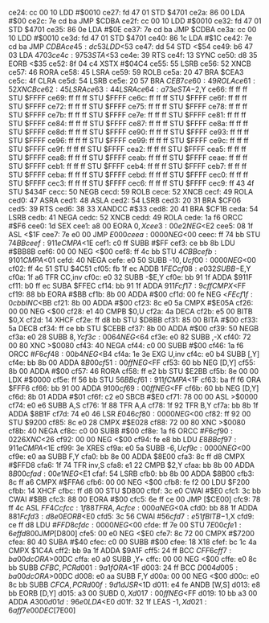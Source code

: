 ce24: cc 00 10     LDD    #$0010
ce27: fd 47 01     STD    $4701
ce2a: 86 00        LDA    #$00
ce2c: 7e cd ba     JMP    $CDBA
ce2f: cc 00 10     LDD    #$0010
ce32: fd 47 01     STD    $4701
ce35: 86 0e        LDA    #$0E
ce37: 7e cd ba     JMP    $CDBA
ce3a: cc 00 10     LDD    #$0010
ce3d: fd 47 01     STD    $4701
ce40: 86 1c        LDA    #$1C
ce42: 7e cd ba     JMP    $CDBA
ce45: dc 53        LDD    <$53
ce47: dd 54        STD    <$54
ce49: b6 47 03     LDA    $4703
ce4c: 97 53        STA    <$53
ce4e: 39           RTS
ce4f: 13           SYNC
ce50: d8 35        EORB   <$35
ce52: 8f 04 c4     XSTX   #$04C4
ce55: 55           LSRB
ce56: 52           XNCB
ce57: 46           RORA
ce58: 45           LSRA
ce59: 59           ROLB
ce5a: 20 47        BRA    $CEA3
ce5c: 4f           CLRA
ce5d: 54           LSRB
ce5e: 20 57        BRA    $CEB7
ce60: 49           ROLA
ce61: 52           XNCB
ce62: 45           LSRA
ce63: 44           LSRA
ce64: a7 3e        STA    -$2,Y
ce66: ff ff ff     STU    $FFFF
ce69: ff ff ff     STU    $FFFF
ce6c: ff ff ff     STU    $FFFF
ce6f: ff ff ff     STU    $FFFF
ce72: ff ff ff     STU    $FFFF
ce75: ff ff ff     STU    $FFFF
ce78: ff ff ff     STU    $FFFF
ce7b: ff ff ff     STU    $FFFF
ce7e: ff ff ff     STU    $FFFF
ce81: ff ff ff     STU    $FFFF
ce84: ff ff ff     STU    $FFFF
ce87: ff ff ff     STU    $FFFF
ce8a: ff ff ff     STU    $FFFF
ce8d: ff ff ff     STU    $FFFF
ce90: ff ff ff     STU    $FFFF
ce93: ff ff ff     STU    $FFFF
ce96: ff ff ff     STU    $FFFF
ce99: ff ff ff     STU    $FFFF
ce9c: ff ff ff     STU    $FFFF
ce9f: ff ff ff     STU    $FFFF
cea2: ff ff ff     STU    $FFFF
cea5: ff ff ff     STU    $FFFF
cea8: ff ff ff     STU    $FFFF
ceab: ff ff ff     STU    $FFFF
ceae: ff ff ff     STU    $FFFF
ceb1: ff ff ff     STU    $FFFF
ceb4: ff ff ff     STU    $FFFF
ceb7: ff ff ff     STU    $FFFF
ceba: ff ff ff     STU    $FFFF
cebd: ff ff ff     STU    $FFFF
cec0: ff ff ff     STU    $FFFF
cec3: ff ff ff     STU    $FFFF
cec6: ff ff ff     STU    $FFFF
cec9: ff 43 4f     STU    $434F
cecc: 50           NEGB
cecd: 59           ROLB
cece: 52           XNCB
cecf: 49           ROLA
ced0: 47           ASRA
ced1: 48           ASLA
ced2: 54           LSRB
ced3: 20 31        BRA    $CF06
ced5: 39           RTS
ced6: 38 33        XANDCC #$33
ced8: 20 41        BRA    $CF1B
ceda: 54           LSRB
cedb: 41           NEGA
cedc: 52           XNCB
cedd: 49           ROLA
cede: 1a f6        ORCC   #$F6
cee0: 1d           SEX
cee1: a8 00        EORA   $0,X
cee3: 00 e2        NEG    <$E2
cee5: 08 1f        ASL    <$1F
cee7: 7e e0 00     JMP    $E000
ceea: 00 00        NEG    <$00
ceec: ff 74 bb     STU    $74BB
ceef: 91 1e        CMPA   <$1E
cef1: c0 ff        SUBB   #$FF
cef3: ce bb 8b     LDU    #$BB8B
cef6: 00 00        NEG    <$00
cef8: ff 4c bb     STU    $4CBB
cefb: 91 01        CMPA   <$01
cefd: 40           NEGA
cefe: e0 50        SUBB   -$10,U
cf00: 00 00        NEG    <$00
cf02: ff 4c 51     STU    $4C51
cf05: fb 1f ec     ADDB   $1FEC
cf08: e0 32        SUBB   -$E,Y
cf0a: 1f a6        TFR    CC,inv
cf0c: e0 32        SUBB   -$E,Y
cf0e: bb 91 1f     ADDA   $911F
cf11: b0 ff ec     SUBA   $FFEC
cf14: bb 91 1f     ADDA   $911F
cf17: 9c ff        CMPX   <$FF
cf19: 88 bb        EORA   #$BB
cf1b: 8b 00        ADDA   #$00
cf1d: 00 fe        NEG    <$FE
cf1f: 0c bb        INC    <$BB
cf21: 8b 00        ADDA   #$00
cf23: 8c e0 5a     CMPX   #$E05A
cf26: 00 00        NEG    <$00
cf28: e1 40        CMPB   $0,U
cf2a: 4a           DECA
cf2b: e5 00        BITB   $0,X
cf2d: 14           XHCF
cf2e: ff d8 bb     STU    $D8BB
cf31: 85 00        BITA   #$00
cf33: 5a           DECB
cf34: ff ce bb     STU    $CEBB
cf37: 8b 00        ADDA   #$00
cf39: 50           NEGB
cf3a: e0 28        SUBB   $8,Y
cf3c: 00 64        NEG    <$64
cf3e: e0 82        SUBB   ,-X
cf40: 72 00 80     XNC    >$0080
cf43: 40           NEGA
cf44: c0 00        SUBB   #$00
cf46: 1a f6        ORCC   #$F6
cf48: 00 b4        NEG    <$B4
cf4a: 1e 3e        EXG    U,inv
cf4c: e0 b4        SUBB   [,Y]
cf4e: bb 8b 00     ADDA   $8B00
cf51: 00 ff        NEG    <$FF
cf53: 60 bb        NEG    [D,Y]
cf55: 8b 00        ADDA   #$00
cf57: 46           RORA
cf58: ff e2 bb     STU    $E2BB
cf5b: 8e 00 00     LDX    #$0000
cf5e: ff 56 bb     STU    $56BB
cf61: 91 1f        CMPA   <$1F
cf63: ba ff f6     ORA    $FFF6
cf66: bb 91 00     ADDA   $9100
cf69: 00 ff        NEG    <$FF
cf6b: 60 bb        NEG    [D,Y]
cf6d: 8b 01        ADDA   #$01
cf6f: c2 e0        SBCB   #$E0
cf71: 78 00 00     ASL    >$0000
cf74: e0 e6        SUBB   A,S
cf76: 1f 88        TFR    A,A
cf78: 1f 92        TFR    B,Y
cf7a: bb 8b 1f     ADDA   $8B1F
cf7d: 74 e0 46     LSR    $E046
cf80: 00 00        NEG    <$00
cf82: ff 92 00     STU    $9200
cf85: 8c e0 28     CMPX   #$E028
cf88: 72 00 80     XNC    >$0080
cf8b: 40           NEGA
cf8c: c0 00        SUBB   #$00
cf8e: 1a f6        ORCC   #$F6
cf90: 02 26        XNC    <$26
cf92: 00 00        NEG    <$00
cf94: fe e8 bb     LDU    $E8BB
cf97: 91 1e        CMPA   <$1E
cf99: 3e           XRES
cf9a: e0 5a        SUBB   -$6,U
cf9c: 00 00        NEG    <$00
cf9e: e0 aa        SUBB   F,Y
cfa0: bb 8e 00     ADDA   $8E00
cfa3: 8c ff d8     CMPX   #$FFD8
cfa6: 1f 74        TFR    inv,S
cfa8: e1 22        CMPB   $2,Y
cfaa: bb 8b 00     ADDA   $8B00
cfad: 00 e1        NEG    <$E1
cfaf: 54           LSRB
cfb0: bb 8b 00     ADDA   $8B00
cfb3: 8c ff a6     CMPX   #$FFA6
cfb6: 00 00        NEG    <$00
cfb8: fe f2 00     LDU    $F200
cfbb: 14           XHCF
cfbc: ff d8 00     STU    $D800
cfbf: 3c e0        CWAI   #$E0
cfc1: 3c bb        CWAI   #$BB
cfc3: 88 00        EORA   #$00
cfc5: 6e ff ce 00  JMP    [$CE00]
cfc9: 78 ff 4c     ASL    $FF4C
cfcc: 1f 88        TFR    A,A
cfce: 00 0a        NEG    <$0A
cfd0: bb 88 1f     ADDA   $881F
cfd3: d8 e0        EORB   <$E0
cfd5: 3c 56        CWAI   #$56
cfd7: e5 1f        BITB   -$1,X
cfd9: ce ff d8     LDU    #$FFD8
cfdc: 00 00        NEG    <$00
cfde: ff 7e 00     STU    $7E00
cfe1: 6e ff d8 00  JMP    [$D800]
cfe5: 00 e0        NEG    <$E0
cfe7: 8c 72 00     CMPX   #$7200
cfea: 80 40        SUBA   #$40
cfec: c0 00        SUBB   #$00
cfee: 18           X18
cfef: bc 1c 4a     CMPX   $1C4A
cff2: bb 9a 1f     ADDA   $9A1F
cff5: 24 ff        BCC    $CFF6
cff7: ba 00 dc     ORA    >$00DC
cffa: e0 a0        SUBB   ,Y+
cffc: 00 00        NEG    <$00
cffe: e0 8c bb     SUBB   $CFBC,PCR
d001: 9a 1f        ORA    <$1F
d003: 24 ff        BCC    $D004
d005: ba 00 dc     ORA    >$00DC
d008: e0 aa        SUBB   F,Y
d00a: 00 00        NEG    <$00
d00c: e0 8c bb     SUBB   $CFCA,PCR
d00f: 9d 1d        JSR    <$1D
d011: e4 fe        ANDB   [W,S]
d013: e8 bb        EORB   [D,Y]
d015: a3 00        SUBD   $0,X
d017: 00 ff        NEG    <$FF
d019: 10 bb a3 00  ADDA   $A300
d01d: 96 e0        LDA    <$E0
d01f: 32 1f        LEAS   -$1,X
d021: 6a ff 7e 00  DEC    [$7E00]
